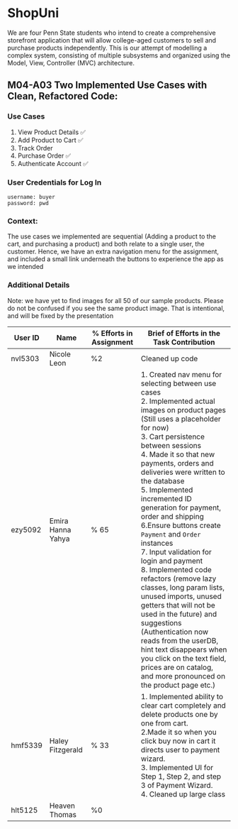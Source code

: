 # ShopUni

We are four Penn State students who intend to create a comprehensive storefront application that will allow college-aged
customers to sell and purchase products independently. This is our attempt of modelling a complex system, consisting of
multiple subsystems and organized using the Model, View, Controller (MVC) architecture.

## M04-A03 Two Implemented Use Cases with Clean, Refactored Code:

### Use Cases

1. View Product Details ✅
2. Add Product to Cart ✅
3. Track Order
4. Purchase Order ✅
5. Authenticate Account ✅

### User Credentials for Log In

    username: buyer
    password: pwd

### Context:

The use cases we implemented are sequential (Adding a product to the cart, and purchasing a product) and both relate to
a single user, the customer. Hence, we have an extra navigation menu for the assignment, and included a small link
underneath the buttons to experience the app as we intended

### Additional Details

Note: we have yet to find images for all 50 of our sample products. Please do not be confused if you see the same
product image. That is intentional, and will be fixed by the presentation

| User ID | Name              | % Efforts in Assignment | Brief of Efforts in the Task Contribution                                                                                                                                                                                                                                                                                                                                                                                                                                                                                                                                                                                                                                                                                                                                                                                   |
|---------|-------------------|-------------------------|-----------------------------------------------------------------------------------------------------------------------------------------------------------------------------------------------------------------------------------------------------------------------------------------------------------------------------------------------------------------------------------------------------------------------------------------------------------------------------------------------------------------------------------------------------------------------------------------------------------------------------------------------------------------------------------------------------------------------------------------------------------------------------------------------------------------------------|
| nvl5303 | Nicole Leon       | %2                      | Cleaned up code                                                                                                                                                                                                                                                                                                                                                                                                                                                                                                                                                                                                                                                                                                                                                                                                             |
| ezy5092 | Emira Hanna Yahya | % 65                    | 1. Created nav menu for selecting between use cases<br/>2. Implemented actual images on product pages (Still uses a placeholder for now)<br/>3. Cart persistence between sessions<br/>4. Made it so that new payments, orders and deliveries were written to the database<br/>5. Implemented incremented ID generation for payment, order and shipping<br/>6.Ensure buttons create <code>Payment</code> and <code>Order</code> instances<br/>7. Input validation for login and payment<br/>8. Implemented code refactors (remove lazy classes, long param lists, unused imports, unused getters that will not be used in the future) and suggestions (Authentication now reads from the userDB, hint text disappears when you click on the text field, prices are on catalog, and more pronounced on the product page etc.) |
| hmf5339 | Haley Fitzgerald  | % 33                    | 1. Implemented ability to clear cart completely and delete products one by one from cart.<br/>2.Made it so when you click buy now in cart it directs user to payment wizard.<br/>3. Implemented UI for Step 1, Step 2, and step 3 of Payment Wizard.<br/>4. Cleaned up large class                                                                                                                                                                                                                                                                                                                                                                                                                                                                                                                                          |
| hlt5125 | Heaven Thomas     | %0                      |

